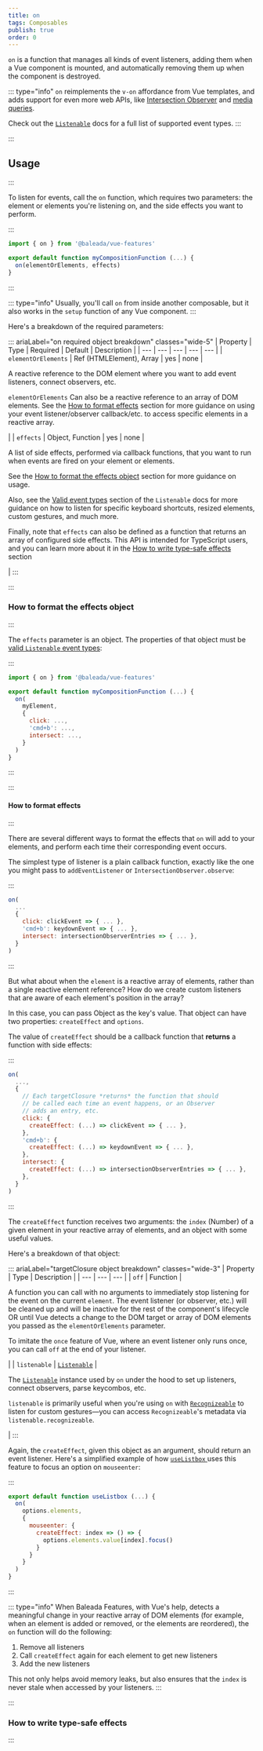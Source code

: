 ```yaml
---
title: on
tags: Composables
publish: true
order: 0
---
```


`on` is a function that manages all kinds of event listeners, adding them when a Vue component is mounted, and automatically removing them up when the component is destroyed.

::: type="info"
`on` reimplements the `v-on` affordance from Vue templates, and adds support for even more web APIs, like [Intersection Observer](https://developer.mozilla.org/en-US/docs/Web/API/intersectionObserver) and [media queries](https://developer.mozilla.org/en-US/docs/Web/API/Window/matchMedia).

Check out the [`Listenable`](/docs/logic/classes/Listenable) docs for a full list of supported event types.
:::


:::
## Usage
:::

To listen for events, call the `on` function, which requires two parameters: the element or elements you're listening on, and the side effects you want to perform.

:::
```js
import { on } from '@baleada/vue-features'

export default function myCompositionFunction (...) {
  on(elementOrElements, effects)
}
```
:::

::: type="info"
Usually, you'll call `on` from inside another composable, but it also works in the `setup` function of any Vue component.
:::

Here's a breakdown of the required parameters:

::: ariaLabel="on required object breakdown" classes="wide-5"
| Property | Type | Required | Default | Description |
| --- | --- | --- | --- | --- |
| `elementOrElements` | Ref (HTMLElement), Array | yes | none | <p>A reactive reference to the DOM element where you want to add event listeners, connect observers, etc.</p><p>`elementOrElements` Can also be a reactive reference to an array of DOM elements. See the [How to format effects](#how-to-format-effects) section for more guidance on using your event listener/observer callback/etc. to access specific elements in a reactive array.</p> |
| `effects` | Object, Function | yes | none | <p>A list of side effects, performed via callback functions, that you want to run when events are fired on your element or elements.</p><p>See the [How to format the effects object](#how-to-format-the-effects-object) section for more guidance on usage.</p><p>Also, see the [Valid event types](/docs/logic/classes/Listenable#Valid-event-types) section of the `Listenable` docs for more guidance on how to listen for specific keyboard shortcuts, resized elements, custom gestures, and much more.</p><p>Finally, note that `effects` can also be defined as a function that returns an array of configured side effects. This API is intended for TypeScript users, and you can learn more about it in the [How to write type-safe effects](#how-to-write-type-safe-effects) section</p> |
:::


:::
### How to format the effects object
:::

The `effects` parameter is an object. The properties of that object must be [valid `Listenable` event types](/docs/logic/classes/Listenable#Valid-event-types):

:::
```js
import { on } from '@baleada/vue-features'

export default function myCompositionFunction (...) {
  on(
    myElement,
    {
      click: ...,
      'cmd+b': ...,
      intersect: ...,
    }
  )
}
```
:::


:::
#### How to format effects
:::

There are several different ways to format the effects that `on` will add to your elements, and perform each time their corresponding event occurs.

The simplest type of listener is a plain callback function, exactly like the one you might pass to `addEventListener` or `IntersectionObserver.observe`:

:::
```js
on(
  ...
  {
    click: clickEvent => { ... },
    'cmd+b': keydownEvent => { ... },
    intersect: intersectionObserverEntries => { ... },
  }
)
```
:::

But what about when the `element` is a reactive array of elements, rather than a single reactive element reference? How do we create custom listeners that are aware of each element's position in the array?

In this case, you can pass Object as the key's value. That object can have two properties: `createEffect` and `options`.

The value of `createEffect` should be a callback function that **returns** a function with side effects:

:::
```js
on(
  ...,
  {
    // Each targetClosure *returns* the function that should
    // be called each time an event happens, or an Observer
    // adds an entry, etc.
    click: {
      createEffect: (...) => clickEvent => { ... },
    },
    'cmd+b': {
      createEffect: (...) => keydownEvent => { ... },
    },
    intersect: {
      createEffect: (...) => intersectionObserverEntries => { ... },
    },
  }
)
```
:::

The `createEffect` function receives two arguments: the `index` (Number) of a given element in your reactive array of elements, and an object with some useful values.

Here's a breakdown of that object:

::: ariaLabel="targetClosure object breakdown" classes="wide-3"
| Property | Type | Description |
| --- | --- | --- |
| `off` | Function | <p>A function you can call with no arguments to immediately stop listening for the event on the current `element`. The event listener (or observer, etc.) will be cleaned up and will be inactive for the rest of the component's lifecycle OR until Vue detects a change to the DOM target or array of DOM elements you passed as the `elementOrElements` parameter.</p><p>To imitate the `once` feature of Vue, where an event listener only runs once, you can call `off` at the end of your listener.</p> |
| `listenable` | [`Listenable`](/docs/logic/classes/Listenable) | <p>The [`Listenable`](/docs/logic/classes/Listenable) instance used by `on` under the hood to set up listeners, connect observers, parse keycombos, etc.</p><p>`listenable` is primarily useful when you're using `on` with [`Recognizeable`](/docs/logic/classes/recognizeable) to listen for custom gestures—you can access `Recognizeable`'s metadata via `listenable.recognizeable`.</p> |
:::

Again, the `createEffect`, given this object as an argument, should return an event listener. Here's a simplified example of how [`useListbox` ](/docs/features/interfaces/listbox) uses this feature to focus an option on `mouseenter`:

:::
```js
export default function useListbox (...) {
  on(
    options.elements,
    {
      mouseenter: {
        createEffect: index => () => {
          options.elements.value[index].focus()
        }
      }
    }
  )
}
```
:::

::: type="info"
When Baleada Features, with Vue's help, detects a meaningful change in your reactive array of DOM elements (for example, when an element is added or removed, or the elements are reordered), the `on` function will do the following: 
1. Remove all listeners
2. Call `createEffect` again for each element to get new listeners
3. Add the new listeners

This not only helps avoid memory leaks, but also ensures that the `index` is never stale when accessed by your listeners.
:::


:::
### How to write type-safe effects
:::

